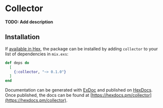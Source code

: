 # Collector

**TODO: Add description**

## Installation

If [available in Hex](https://hex.pm/docs/publish), the package can be installed
by adding `collector` to your list of dependencies in `mix.exs`:

```elixir
def deps do
  [
    {:collector, "~> 0.1.0"}
  ]
end
```

Documentation can be generated with [ExDoc](https://github.com/elixir-lang/ex_doc)
and published on [HexDocs](https://hexdocs.pm). Once published, the docs can
be found at [https://hexdocs.pm/collector](https://hexdocs.pm/collector).

